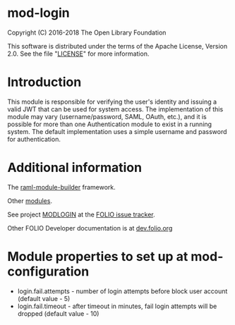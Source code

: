 # mod-login

Copyright (C) 2016-2018 The Open Library Foundation

This software is distributed under the terms of the Apache License,
Version 2.0. See the file "[LICENSE](LICENSE)" for more information.

# Introduction

This module is responsible for verifying the user's identity and
issuing a valid JWT that can be used for system access. The implementation of
this module may vary (username/password, SAML, OAuth, etc.), and it is possible
for more than one Authentication module to exist in a running system. The
default implementation uses a simple username and password for authentication.

# Additional information

The [raml-module-builder](https://github.com/folio-org/raml-module-builder) framework.

Other [modules](https://dev.folio.org/source-code/#server-side).

See project [MODLOGIN](https://issues.folio.org/browse/MODLOGIN)
at the [FOLIO issue tracker](https://dev.folio.org/guidelines/issue-tracker).

Other FOLIO Developer documentation is at [dev.folio.org](https://dev.folio.org/)

# Module properties to set up at mod-configuration
* login.fail.attempts - number of login attempts before block user account (default value - 5)
* login.fail.timeout - after timeout in minutes, fail login attempts will be dropped (default value - 10)
